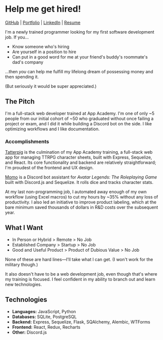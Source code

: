 # Help me get hired!

[GitHub](https://github.com/ohalloranjm) | [Portfolio](https://ohalloranjm.github.io/) | [LinkedIn](https://www.linkedin.com/in/joy-ohalloran/) | [Resume](https://ohalloranjm.github.io/assets/resume.pdf)

I'm a newly trained programmer looking for my first software development job. If you…

- Know someone who's hiring
- Are yourself in a position to hire
- Can put in a good word for me at your friend's buddy's roommate's dad's company

…then _you_ can help me fulfill my lifelong dream of possessing money and then spending it.

(But seriously it would be super appreciated.)

## The Pitch

I'm a full-stack web developer trained at App Academy. I'm one of only ~5 people from our initial cohort of ~50 who graduated without once failing a project or exam, and I did it while building a Discord bot on the side. I like optimizing workflows and I like documentation.

### Accomplishments

[Tatterpig](https://github.com/ohalloranjm/tatterpig) is the culmination of my App Academy training, a full-stack web app for managing TTRPG character sheets, built with Express, Sequelize, and React. Its core functionality and backend are relatively straightforward; I'm proudest of the frontend and UX design.

[Momo](https://github.com/ohalloranjm/momo) is a Discord bot assistant for _Avatar Legends: The Roleplaying Game_ built with Discord.js and Sequelize. It rolls dice and tracks character stats.

At my last non-programming job, I automated away enough of my own workflow (using Excel macros) to cut my hours by ~35% without any loss of productivity. I also led an initiative to improve product labeling, which at the bare minimum saved thousands of dollars in R&D costs over the subsequent year.

## What I Want

- In Person or Hybrid > Remote > No Job
- Established Company > Startup > No Job
- Good and Useful Product > Product of Dubious Value > No Job

None of these are hard lines—I'll take what I can get. (I won't work for the military though.)

It also doesn't have to be a web development job, even though that's where my training is focused. I feel confident in my ability to branch out and learn new technologies.

## Technologies

- **Languages:** JavaScript, Python
- **Databases:** SQLite, PostgreSQL
- **Backend:** Express, Sequelize, Flask, SQAlchemy, Alembic, WTForms
- **Frontend:** React, Redux, Recharts
- **Other:** Discord.js
